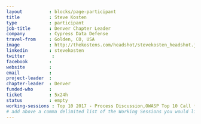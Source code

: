 ```yaml
---
layout          : blocks/page-participant
title           : Steve Kosten
type            : participant
job-title       : Denver Chapter Leader
company         : Cypress Data Defense
travel-from     : Golden, CO, USA
image           : http://thekostens.com/headshot/stevekosten_headshot.jpg
linkedin        : stevekosten
twitter          :
facebook        :
website         :
email           :
project-leader  :
chapter-leader  : Denver
funded-who      :
ticket          : 5x24h
status          : empty
working-sessions : Top 10 2017 - Process Discussion,OWASP Top 10 Call for Data and Weightings Discussion,Security Guild vs Security Champions,SAMM - Core Model Update 1 - Intro,Top 10 2017 - Validation of weightings Discussion,Top 10 2017 - write revised and new text,Securing the CI Pipeline,Security Champions,Visit Bletchley Park
# add above a comma delimited list of the Working Sessions you would like to attend (use the session's title)
---
```


<!-- put more details about participant here -->
